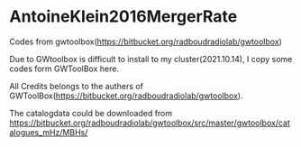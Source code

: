 # AntoineKlein2016MergerRate
Codes from gwtoolbox(https://bitbucket.org/radboudradiolab/gwtoolbox)

Due to GWtoolbox is difficult to install to my cluster(2021.10.14), I copy some codes form GWToolBox here.

All Credits belongs to the authers of GWToolBox(https://bitbucket.org/radboudradiolab/gwtoolbox).

The catalogdata could be downloaded from https://bitbucket.org/radboudradiolab/gwtoolbox/src/master/gwtoolbox/catalogues_mHz/MBHs/
